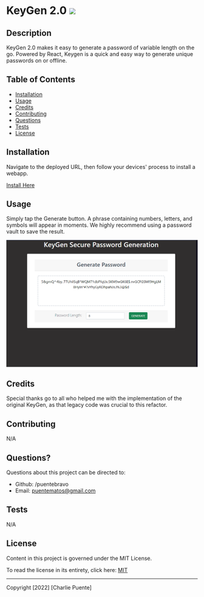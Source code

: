 # KeyGen 2.0 ![](https://img.shields.io/badge/license-MIT-blue)

## Description

KeyGen 2.0 makes it easy to generate a password of variable length on the go. Powered by React, Keygen is a quick and easy way to generate unique passwords on or offline.

## Table of Contents

- [Installation](#installation)
- [Usage](#usage)
- [Credits](#credits)
- [Contributing](#contributing)
- [Questions](#questions)
- [Tests](#tests)
- [License](#license)

## Installation

Navigate to the deployed URL, then follow your devices' process to install a webapp.

[Install Here](https://gentle-sea-23195.herokuapp.com/)

## Usage

Simply tap the Generate button. A phrase containing numbers, letters, and symbols will appear in moments. We highly recommend using a password vault to save the result.

![KeyGen in Action](./Client/assets/screenShot.png)

## Credits

Special thanks go to all who helped me with the implementation of the original KeyGen, as that legacy code was crucial to this refactor.

## Contributing

N/A

## Questions?

Questions about this project can be directed to:

- Github: /puentebravo
- Email: puentematos@gmail.com

## Tests

N/A

## License

Content in this project is governed under the MIT License.

To read the license in its entirety, click here: [MIT](./LICENSE)

---

Copyright [2022] [Charlie Puente]
